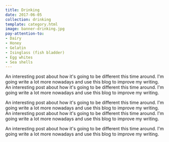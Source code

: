 ```yaml
---
title: Drinking
date: 2017-06-05
collection: drinking
template: category.html
image: banner-drinking.jpg
pay-attention-to: 
- Dairy
- Honey
- Gelatin
- Isinglass (fish bladder)
- Egg whites
- Sea shells
---
```


An interesting post about how it's going to be different this time around. I'm going write a lot more nowadays and use this blog to improve my writing. An interesting post about how it's going to be different this time around. I'm going write a lot more nowadays and use this blog to improve my writing. 

An interesting post about how it's going to be different this time around. I'm going write a lot more nowadays and use this blog to improve my writing. An interesting post about how it's going to be different this time around. I'm going write a lot more nowadays and use this blog to improve my writing. 

An interesting post about how it's going to be different this time around. I'm going write a lot more nowadays and use this blog to improve my writing.